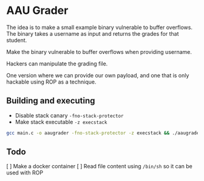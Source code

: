 # AAU Grader

The idea is to make a small example binary vulnerable to buffer overflows.
The binary takes a username as input and returns the grades for that student.

Make the binary vulnerable to buffer overflows when providing username.

Hackers can manipulate the grading file.

One version where we can provide our own payload, and one
that is only hackable using ROP as a technique.

## Building and executing

* Disable stack canary `-fno-stack-protector`
* Make stack executable `-z execstack`

```sh
gcc main.c -o aaugrader -fno-stack-protector -z execstack && ./aaugrader
```

## Todo
[ ] Make a docker container
[ ] Read file content using `/bin/sh` so it can be used with ROP
